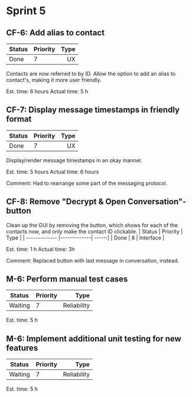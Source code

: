 # Sprint 5
## CF-6: Add alias to contact
| Status      | Priority           | Type  |
| ------------- |-------------| -----:|
| Done | 7 | UX |
Contacts are now referred to by ID. Allow the option to add an alias to contact's, making it more user friendly.

Est. time: 6 hours
Actual time: 5 h

## CF-7: Display message timestamps in friendly format
| Status      | Priority           | Type  |
| ------------- |-------------| -----:|
| Done | 7 | UX |
Display/render message timestamps in an okay manner.

Est. time: 5 hours
Actual time: 6 hours

Comment: Had to rearrange some part of the messaging protocol.

## CF-8: Remove "Decrypt  & Open Conversation"-button
Clean up the GUI by removing the button, which shows for each of the contacts now, and only make the contact ID clickable.
| Status      | Priority           | Type  |
| ------------- |-------------| -----:|
| Done | 8 | Interface |

Est. time: 1 h
Actual time: 3h

Comment: Replaced button with last message in conversation, instead.

## M-6: Perform manual test cases
| Status      | Priority           | Type  |
| ------------- |-------------| -----:|
| Waiting | 7 | Reliability |

Est. time: 5 h

## M-6: Implement additional unit testing for new features
| Status      | Priority           | Type  |
| ------------- |-------------| -----:|
| Waiting | 7 | Reliability |

Est. time: 5 h